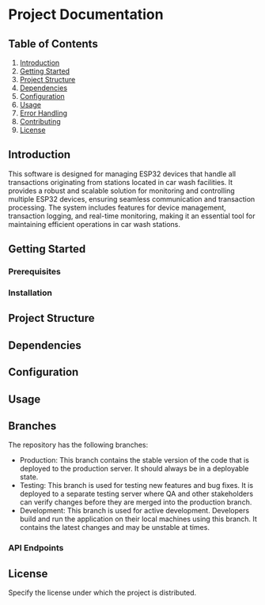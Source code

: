 # Project Documentation

## Table of Contents
1. [Introduction](#introduction)
2. [Getting Started](#getting-started)
3. [Project Structure](#project-structure)
4. [Dependencies](#dependencies)
5. [Configuration](#configuration)
6. [Usage](#usage)
7. [Error Handling](#error-handling)
8. [Contributing](#contributing)
9. [License](#license)

## Introduction
This software is designed for managing ESP32 devices that handle all transactions originating from stations located in car wash facilities. It provides a robust and scalable solution for monitoring and controlling multiple ESP32 devices, ensuring seamless communication and transaction processing. The system includes features for device management, transaction logging, and real-time monitoring, making it an essential tool for maintaining efficient operations in car wash stations.

## Getting Started
### Prerequisites

### Installation

## Project Structure

## Dependencies

## Configuration

## Usage

## Branches
The repository has the following branches:
* Production: This branch contains the stable version of the code that is deployed to the production server. It should always be in a deployable state.
* Testing: This branch is used for testing new features and bug fixes. It is deployed to a separate testing server where QA and other stakeholders can verify changes before they are merged into the production branch.
* Development: This branch is used for active development. Developers build and run the application on their local machines using this branch. It contains the latest changes and may be unstable at times.

### API Endpoints

## License
Specify the license under which the project is distributed.
